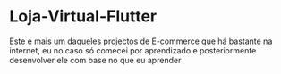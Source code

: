 # Loja-Virtual-Flutter
Este é mais um daqueles projectos de E-commerce que há bastante na internet, eu no caso só comecei por aprendizado e posteriormente desenvolver ele com base no que eu aprender
